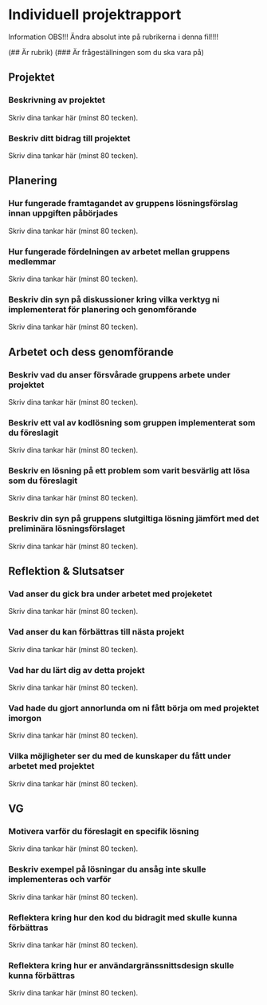 # Individuell projektrapport

Information
OBS!!! Ändra absolut inte på rubrikerna i denna fil!!!!

(## Är rubrik)
(### Är frågeställningen som du ska vara på)

## Projektet

### Beskrivning av projektet

Skriv dina tankar här (minst 80 tecken).

### Beskriv ditt bidrag till projektet

Skriv dina tankar här (minst 80 tecken).

## Planering

### Hur fungerade framtagandet av gruppens lösningsförslag innan uppgiften påbörjades

Skriv dina tankar här (minst 80 tecken).

### Hur fungerade fördelningen av arbetet mellan gruppens medlemmar

Skriv dina tankar här (minst 80 tecken).

### Beskriv din syn på diskussioner kring vilka verktyg ni implementerat för planering och genomförande

Skriv dina tankar här (minst 80 tecken).

## Arbetet och dess genomförande

### Beskriv vad du anser försvårade gruppens arbete under projektet

Skriv dina tankar här (minst 80 tecken).

### Beskriv ett val av kodlösning som gruppen implementerat som du föreslagit

Skriv dina tankar här (minst 80 tecken).

### Beskriv en lösning på ett problem som varit besvärlig att lösa som du föreslagit

Skriv dina tankar här (minst 80 tecken).

### Beskriv din syn på gruppens slutgiltiga lösning jämfört med det preliminära lösningsförslaget

Skriv dina tankar här (minst 80 tecken).

## Reflektion & Slutsatser

### Vad anser du gick bra under arbetet med projeketet

Skriv dina tankar här (minst 80 tecken).

### Vad anser du kan förbättras till nästa projekt

Skriv dina tankar här (minst 80 tecken).

### Vad har du lärt dig av detta projekt

Skriv dina tankar här (minst 80 tecken).

### Vad hade du gjort annorlunda om ni fått börja om med projektet imorgon

Skriv dina tankar här (minst 80 tecken).

### Vilka möjligheter ser du med de kunskaper du fått under arbetet med projektet

Skriv dina tankar här (minst 80 tecken).

## VG

### Motivera varför du föreslagit en specifik lösning

Skriv dina tankar här (minst 80 tecken).

### Beskriv exempel på lösningar du ansåg **inte skulle** implementeras och varför

Skriv dina tankar här (minst 80 tecken).

### Reflektera kring hur den kod du bidragit med skulle kunna förbättras

Skriv dina tankar här (minst 80 tecken).

### Reflektera kring hur er användargränssnittsdesign skulle kunna förbättras

Skriv dina tankar här (minst 80 tecken).
